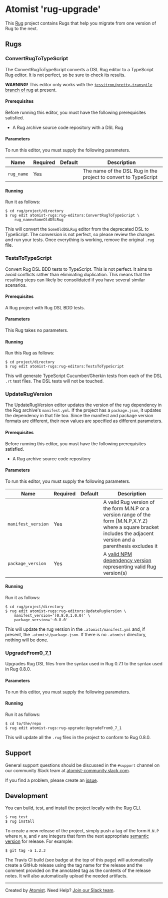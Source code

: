 # Atomist 'rug-upgrade'

This [Rug][rug] project contains Rugs that help you migrate from one
version of Rug to the next.

[rug]: http://docs.atomist.com/

## Rugs

### ConvertRugToTypeScript

The ConvertRugToTypeScript converts a DSL Rug editor to a TypeScript
Rug editor.  It is not perfect, so be sure to check its results.

**WARNING!** This editor only works with
the [`jessitron/pretty-transpile` branch of rug][transpile] at
present.

[transpile]: https://github.com/atomist/rug/tree/jessitron/pretty-transpile

#### Prerequisites

Before running this editor, you must have the following prerequisites
satisfied.

*   A Rug archive source code repository with a DSL Rug

#### Parameters

To run this editor, you must supply the following parameters.

Name | Required | Default | Description
-----|----------|---------|------------
`rug_name` | Yes | | The name of the DSL Rug in the project to convert to TypeScript

#### Running

Run it as follows:

```
$ cd rug/project/directory
$ rug edit atomist-rugs:rug-editors:ConvertRugToTypeScript \
    rug_name=SomeOldDSLRug
```

This will convert the `SomeOldDSLRug` editor from the deprecated DSL
to TypeScript.  The conversion is not perfect, so please review the
changes and run your tests.  Once everything is working, remove the
original `.rug` file.

### TestsToTypeScript

Convert Rug DSL BDD tests to TypeScript.  This is not perfect.  It
aims to avoid conflicts rather than eliminating duplication.  This
means that the resulting steps can likely be consolidated if you have
several similar scenarios.

#### Prerequisites

A Rug project with Rug DSL BDD tests.

#### Parameters

This Rug takes no parameters.

#### Running

Run this Rug as follows:

```
$ cd project/directory
$ rug edit atomist-rugs:rug-editors:TestsToTypeScript
```

This will generate TypeScript Cucumber/Gherkin tests from each of the
DSL `.rt` test files.  The DSL tests will not be touched.

### UpdateRugVersion

The UpdateRugVersion editor updates the version of the rug dependency
in the Rug archive's `manifest.yml`.  If the project has a
`package.json`, it updates the dependency in that file too.  Since the
manifest and package version formats are different, their new values
are specified as different parameters.

#### Prerequisites

Before running this editor, you must have the following prerequisites
satisfied.

*   A Rug archive source code repository

#### Parameters

To run this editor, you must supply the following parameters.

Name | Required | Default | Description
-----|----------|---------|------------
`manifest_version` | Yes | | A valid Rug version of the form M.N.P or a version range of the form [M.N.P,X.Y.Z) where a square bracket includes the adjacent version and a parenthesis excludes it
`package_version` | Yes | | A [valid NPM dependency version][npm-version] representing valid Rug version(s)

[npm-version]: https://docs.npmjs.com/files/package.json#dependencies

#### Running

Run it as follows:

```
$ cd rug/project/directory
$ rug edit atomist-rugs:rug-editors:UpdateRugVersion \
    manifest_version='[0.8.0,1.0.0)' \
    package_version='~0.8.0'
```

This will update the rug version in the `.atomist/manifest.yml` and,
if present, the `.atomist/package.json`.  If there is no `.atomist`
directory, nothing will be done.

### UpgradeFrom0_7_1

Upgrades Rug DSL files from the syntax used in Rug 0.7.1 to the syntax
used in Rug 0.8.0.

#### Parameters

To run this editor, you must supply the following parameters.

#### Running

Run it as follows:

```
$ cd to/the/repo
$ rug edit atomist-rugs:rug-upgrade:UpgradeFrom0_7_1
```

This will update all the `.rug` files in the project to conform to Rug
0.8.0.

## Support

General support questions should be discussed in the `#support`
channel on our community Slack team
at [atomist-community.slack.com][slack].

If you find a problem, please create an [issue][].

[issue]: https://github.com/atomist-rugs/rug-editors/issues

## Development

You can build, test, and install the project locally with
the [Rug CLI][cli].

[cli]: https://github.com/atomist/rug-cli

```
$ rug test
$ rug install
```

To create a new release of the project, simply push a tag of the form
`M.N.P` where `M`, `N`, and `P` are integers that form the next
appropriate [semantic version][semver] for release.  For example:

[semver]: http://semver.org

```
$ git tag -a 1.2.3
```

The Travis CI build (see badge at the top of this page) will
automatically create a GitHub release using the tag name for the
release and the comment provided on the annotated tag as the contents
of the release notes.  It will also automatically upload the needed
artifacts.

---
Created by [Atomist][atomist].
Need Help?  [Join our Slack team][slack].

[atomist]: https://www.atomist.com/
[slack]: https://join.atomist.com/
